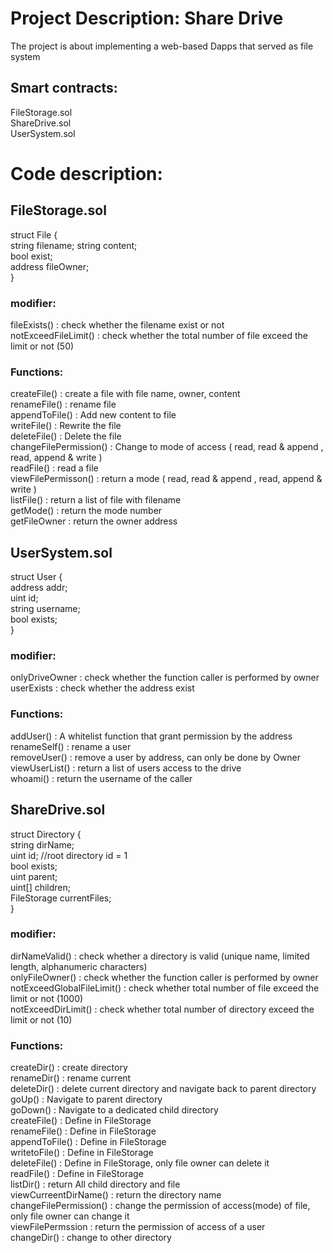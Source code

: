# Project Description: Share Drive  

The project is about implementing a web-based Dapps that served as file system  

## Smart contracts:  

FileStorage.sol  
ShareDrive.sol  
UserSystem.sol  

# Code description:  

## FileStorage.sol  

struct File {  
	string filename;
	string content;  
	bool exist;  
	address fileOwner;  
}  

### modifier:  

fileExists()           : check whether the filename exist or not  
notExceedFileLimit()   : check whether the total number of file exceed the limit or not (50)  

### Functions:  

createFile()           : create a file with file name, owner, content  
renameFile()           : rename file  
appendToFile()         : Add new content to file  
writeFile()            : Rewrite the file  
deleteFile()           : Delete the file  
changeFilePermission() : Change to mode of access ( read, read & append , read, append & write )  
readFile()             : read a file  
viewFilePermisson()    : return a mode ( read, read & append , read, append & write )  
listFile()             : return a list of file with filename  
getMode()              : return the mode number  
getFileOwner           : return the owner address  



## UserSystem.sol  

struct User {  
	address addr;  
	uint id;  
	string username;  
	bool exists;  
}  

### modifier:

onlyDriveOwner  : check whether the function caller is performed by owner  
userExists      : check whether the address exist  

### Functions: 

addUser()         : A whitelist function that grant permission by the address  
renameSelf()      : rename a user   
removeUser()      : remove a user by address, can only be done by Owner  
viewUserList()    : return a list of users access to the drive   
whoami()          : return the username of the caller   


## ShareDrive.sol  

struct Directory {  
	string dirName;   
	uint id;          //root directory id = 1   
	bool exists;   
	uint parent;     
        uint[] children;  
        FileStorage currentFiles;  
}

### modifier:  

dirNameValid()             : check whether a directory is valid (unique name, limited length, alphanumeric characters)  
onlyFileOwner()            : check whether the function caller is performed by owner  
notExceedGlobalFileLimit() : check whether total number of file exceed the limit or not (1000)  
notExceedDirLimit()        : check whether total number of directory exceed the limit or not (10)  

### Functions:   

createDir()             : create directory  
renameDir()             : rename current  
deleteDir()             : delete current directory and navigate back to parent directory  
goUp()                  : Navigate to parent directory  
goDown()                : Navigate to a dedicated child directory  
createFile()            : Define in FileStorage  
renameFile()            : Define in FileStorage  
appendToFile()          : Define in FileStorage  
writetoFile()           : Define in FileStorage  
deleteFile()            : Define in FileStorage, only file owner can delete it  
readFile()              : Define in FileStorage  
listDir()               : return All child directory and file   
viewCurreentDirName()   : return the directory name  
changeFilePermission()  : change the permission of access(mode) of file, only file owner can change it  
viewFilePermssion       : return the permission of access of a user  
changeDir()             : change to other directory  
